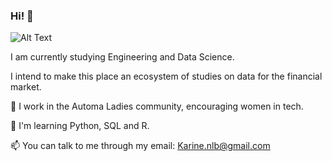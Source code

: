 ### Hi! 👋

![Alt Text](https://www.icegif.com/wp-content/uploads/aesthetic-icegif-23.gif)

I am currently studying Engineering and Data Science.

I intend to make this place an ecosystem of studies on data for the financial market.

👯 I work in the Automa Ladies community, encouraging women in tech.

🌱 I'm learning Python, SQL and R.

📫 You can talk to me through my email: Karine.nlb@gmail.com


<!--
**Karinebernardino/karinebernardino** is a ✨ _special_ ✨ repository because its `README.md` (this file) appears on your GitHub profile.

Here are some ideas to get you started:

- 🔭 I’m currently working on ...
- 🌱 I’m currently learning ...
- 👯 I’m looking to collaborate on ...
- 🤔 I’m looking for help with ...
- 💬 Ask me about ...
- 📫 How to reach me: Karine.nlb@gmail.com
- 😄 Pronouns: Sh
- ⚡ Fun fact: I love signs, tarot and mystic things.
-->

